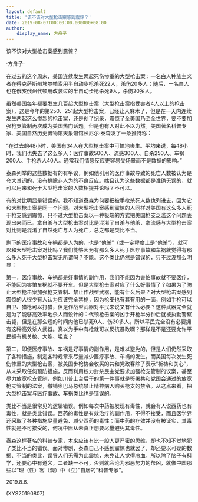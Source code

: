 ```yaml
---
layout: default
title: '该不该对大型枪击案感到震惊？'
date: 2019-08-07T00:00:00.000000+08:00
author:
    display_name: 方舟子
---
```


该不该对大型枪击案感到震惊？

·方舟子·

在过去的这个周末，美国连续发生两起死伤惨重的大型枪击案：一名白人种族主义者在得克萨斯州埃尔帕索用半自动步枪杀死22人，杀伤20多人；随后，一名白人也在俄亥俄州代顿用改装过的半自动步枪杀死9人，杀伤20多人。

虽然美国每年都要发生几百起大型枪击案（大型枪击案指受害者4人以上的枪击案），这是今年的第250、251起大型枪击案，已经让人麻木了，但是在一天内连续发生两起这么惨烈的枪击案，还是创了纪录，震惊了全美国乃至全世界，要不要加强枪支管制再次成为美国热门话题。但是也有人对此不以为然。美国著名科普专家、美国自然历史博物馆天象馆馆长尼尔·泰森发了一条推特称：

“在过去的48小时，美国有34人在大型枪击案中可怕地丧生。平均来说，每48小时，我们也失去了这么多人：医疗事故500人、流感300人、自杀250人、车祸200人、手枪杀人40人。通常我们情感反应更容易受场景而不是数据的影响。”

泰森列举的这些数据有的有争议，例如他引用的医疗事故导致的死亡人数被认为是夸大其词的，没有排除非人为的不良反应。姑且认为这些数据都是准确无误的，就可以用来和死于大型枪击案的人数相提并论吗？不可以。

有的对比明显是错误的。我不知道泰森为何要把被手枪杀死人数也列进去，因为它和大型枪击案是同一个问题。对大型枪击案感到震惊的人同样对美国有这么多人死于枪支感到震惊，只不过大型枪击案以一种极端的方式把美国枪支泛滥这个问题表现出来而已。拿自杀与大型枪击案对比是混淆了自杀与他杀，拿流感与大型枪击案对比则是混淆了自然死亡与人为死亡，总之都是类比不当。

剩下的医疗事故和车祸都是人为的，也是“他杀”（或一定程度上是“他杀”），就可以和大型枪击案对比吗？我们能够因为有那么多人死于医疗事故和车祸就觉得有那么多人死于大型枪击案无所谓吗？不能。这个类比仍然是错误的，只不过没那么明显：

第一，医疗事故、车祸都是好事情的副作用，我们不能因为害怕事故就不要医疗，不能因为害怕车祸就不要开车。但是大型枪击案对应了什么好事情了？如果为了防止大型枪击案加强枪支管制、禁止作战型武器，能有什么后果？对大型枪击案感到震惊的人很少有人认为应该完全禁枪，因为枪支也有其有用的一面，例如手枪可以自卫、猎枪可以打猎，但是作战型武器对平民来说又有什么必要？这种武器完全就是为了能够高效率地杀人而设计的：代顿枪击案的凶手开枪半分钟后就被执勤警察击毙，但是在那么短的时间内他已杀死9人、伤20多人。所以平民完全没有必要拥有这种高效杀人武器。真以为手中有枪就可以反抗暴政啊？那样是不是还要允许平民拥有机关枪、大炮、坦克？

第二，即便医疗事故、车祸是好事情的副作用，是难以避免的，但是人们仍然采取了各种措施，制定各种规章来尽量减少医疗事故、车祸的发生。而美国每次发生死伤惨重的大型枪击案，被美国步枪协会收买的共和党政客除了表示“祈祷和关心”，从未采取任何预防措施，反而利用权力封杀民主党要求加强枪支管制的议案，甚至尽力放宽枪支管制，例如川普上台后干的第一件事就是签署共和党国会通过的放宽枪支管制的法案，撤销奥巴马总统禁止精神病人购买枪支的禁令。从这点来看，把大型枪击案与医疗事故、车祸类比也是错误的。

类比不当是很常见的逻辑错误。例如每次中药被发现有毒性，就会有人说西药也有毒性，就是类比错误。西药的毒性是有效治疗的副作用，不得不接受，而且医学界还采取了各种措施尽量避免、减少西药的毒性；而中药的疗效并没有被证实，其毒性就是不可接受的，何况中医从未真正想要尽量避免其毒性。

泰森这样著名的科普专家，本来应该有比一般人更严密的思维，却也不知不觉地犯了类比不当的错误。面对惨剧，泰森自己不感到震惊也就罢了，却还要以可疑的数据、不当的类比，误导人们无需为此震惊，未免让人觉得冷血。所以除了脑子有科学，还要心中有道义，二者缺一不可，否则就会沦为邪恶势力的帮凶，就像中国那些以“理（性）客（观）中（立）”自居的“科普专家”。

2019.8.6.

(XYS20190807)

